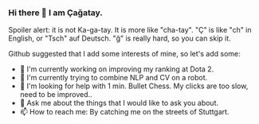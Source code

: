 ### Hi there 👋 I am Çağatay.

Spoiler alert: it is not Ka-ga-tay. It is more like "cha-tay". "Ç" is like "ch" in English, or "Tsch" auf Deutsch. "ğ" is really hard, so you can skip it.

Github suggested that I add some interests of mine, so let's add some:

- 🔭 I'm currently working on improving my ranking at Dota 2.
- 🌱 I'm currently trying to combine NLP and CV on a robot.
- 🤔 I'm looking for help with 1 min. Bullet Chess. My clicks are too slow, need to be improved..
- 💬 Ask me about the things that I would like to ask you about.
- 📫 How to reach me: By catching me on the streets of Stuttgart.
